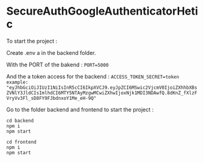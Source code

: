 ﻿# SecureAuthGoogleAuthenticatorHetic

To start the project :

Create .env a in the backend folder.

With the PORT of the bakend : 
```PORT=5000```

And the a token access for the backend : 
```ACCESS_TOKEN_SECRET=token```</br> 
```example: "eyJhbGciOiJIUzI1NiIsInR5cCI6IkpXVCJ9.eyJpZCI6MSwic2VjcmV0IjoiZXhhbXBsZVNlY3JldCIsImlhdCI6MTY5NTAyMzgwMCwiZXhwIjoxNjk1MDI3NDAwfQ.8dKnZ_fXlzFVryVv3Fl_sD8FY9FJbdnxoY1Me_eH-9Q"```

Go to the folder backend and frontend to start the project :

``` cd backend ```<br/>
``` npm i ```<br/>
``` npm start ```<br/>

``` cd frontend ```<br/>
``` npm i ```<br/>
``` npm start ```

